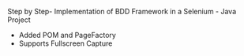 Step by Step- Implementation of BDD Framework in a Selenium - Java Project

- Added POM and PageFactory
- Supports Fullscreen Capture
